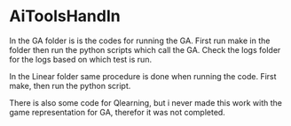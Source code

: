# AiToolsHandIn

In the GA folder is is the codes for running the GA. First run make in the folder then run the python scripts which call the GA. Check the logs folder for the logs based on which test is run.

In the Linear folder same procedure is done when running the code. First make, then run the python script.

There is also some code for Qlearning, but i never made this work with the game representation for GA, therefor it was not completed.
